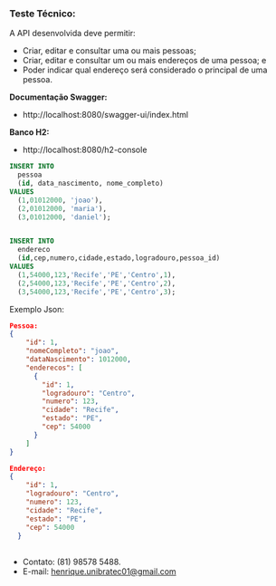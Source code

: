 ### Teste Técnico:
A API desenvolvida deve permitir:
- Criar, editar e consultar uma ou mais pessoas;
- Criar, editar e consultar um ou mais endereços de uma pessoa; e
- Poder indicar qual endereço será considerado o principal de uma pessoa.

**Documentação Swagger:**
- http://localhost:8080/swagger-ui/index.html

**Banco H2:**
- http://localhost:8080/h2-console

```sql
INSERT INTO
  pessoa
  (id, data_nascimento, nome_completo)
VALUES
  (1,01012000, 'joao'),
  (2,01012000, 'maria'),
  (3,01012000, 'daniel');


INSERT INTO
  endereco
  (id,cep,numero,cidade,estado,logradouro,pessoa_id)
VALUES
  (1,54000,123,'Recife','PE','Centro',1),
  (2,54000,123,'Recife','PE','Centro',2),
  (3,54000,123,'Recife','PE','Centro',3);
```

Exemplo Json:
```json
Pessoa:
{
    "id": 1,
    "nomeCompleto": "joao",
    "dataNascimento": 1012000,
    "enderecos": [
      {
        "id": 1,
        "logradouro": "Centro",
        "numero": 123,
        "cidade": "Recife",
        "estado": "PE",
        "cep": 54000
      }
    ]
}

Endereço:
{
    "id": 1,
    "logradouro": "Centro",
    "numero": 123,
    "cidade": "Recife",
    "estado": "PE",
    "cep": 54000
  }
```

##

- Contato: (81) 98578 5488.
- E-mail: henrique.unibratec01@gmail.com

##
